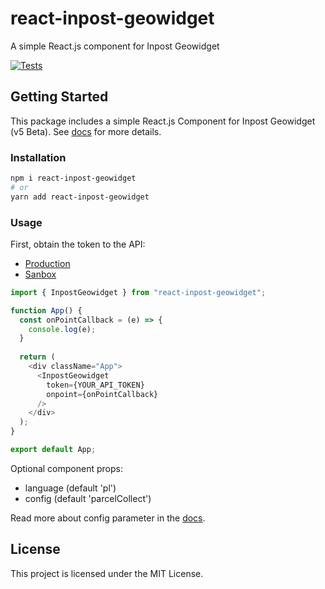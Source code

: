 # react-inpost-geowidget
A simple React.js component for Inpost Geowidget

[![Tests](https://github.com/AshmaDev/react-inpost-geowidget/actions/workflows/node.js.yml/badge.svg)](https://github.com/AshmaDev/react-inpost-geowidget/actions/workflows/node.js.yml)

## Getting Started

This package includes a simple React.js Component for Inpost Geowidget (v5 Beta). See [docs](https://dokumentacja-inpost.atlassian.net/wiki/spaces/PL/pages/50069505/Geowidget+v5+Beta) for more details.

### Installation

```sh
npm i react-inpost-geowidget
# or
yarn add react-inpost-geowidget
```

### Usage

First, obtain the token to the API:
- [Production](https://manager.paczkomaty.pl)
- [Sanbox](https://sandbox-manager.paczkomaty.pl)

```ts
import { InpostGeowidget } from "react-inpost-geowidget";

function App() {
  const onPointCallback = (e) => {
    console.log(e);
  }
  
  return (
    <div className="App">
      <InpostGeowidget 
        token={YOUR_API_TOKEN}
        onpoint={onPointCallback}
      />
    </div>
  );
}

export default App;
```

Optional component props:
- language (default 'pl')
- config (default 'parcelCollect')

Read more about config parameter in the [docs](https://dokumentacja-inpost.atlassian.net/wiki/spaces/PL/pages/50069505/Geowidget+v5+Beta).

## License

This project is licensed under the MIT License.
